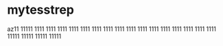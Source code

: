 # mytesstrep
az11
11111
1111
1111
1111
1111
1111
1111
1111
1111
1111
1111
1111
1111
1111
1111
1111
1111
11111
11111
11111
11111
